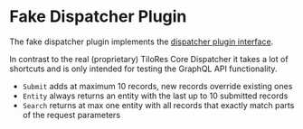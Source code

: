 # Fake Dispatcher Plugin

The fake dispatcher plugin implements the
[dispatcher plugin interface](https://pkg.go.dev/github.com/tilotech/tilores-plugin-api/dispatcher#Dispatcher).

In contrast to the real (proprietary) TiloRes Core Dispatcher it takes a lot of
shortcuts and is only intended for testing the GraphQL API functionality.

* `Submit` adds at maximum 10 records, new records override existing ones
* `Entity` always returns an entity with the last up to 10 submitted records
* `Search` returns at max one entity with all records that exactly match parts of the request parameters